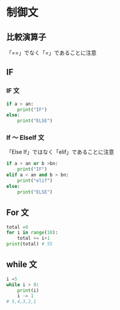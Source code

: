 # 制御文

## 比較演算子

「==」でなく「=」であることに注意

## IF

### IF 文

```py
if a > an:
    print("IF")
else:
    print("ELSE")
```

### If ～ ElseIf 文

「Else If」ではなく「elif」であることに注意

```py
if a > an or b >bn:
    print("IF")
elif a < an and b > bn:
    print("elif")
else:
    print("ELSE")
```

## For 文

```py
total =0
for i in range(10):
    total += i+1
print(total) # 55
```

## while 文

```py
i =5
while i > 0:
    print(i)
    i -= 1
# 5,4,3,2,1
```
